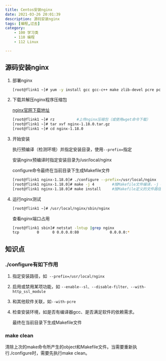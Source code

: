```yaml
---
title: Centos安装nginx
date: 2021-03-26 20:01:39
description: 源码安装nginx
tags: [编程,过去]
category:
    - 100 学习类
    - 110 编程
    - 112 Linux

---
```


## 源码安装nginx

1. 部署nginx

   ```sh
   [root@flink1 ~]# yum -y install gcc gcc-c++ make zlib-devel pcre pcre-devel openssl-devel
   ```

2. 下载并解压nginx程序压缩包

   [nginx官网下载地址](http://nginx.org/en/download.html)

   ```sh
   [root@flink1 ~]# rz			#上传nginx压缩包（或使用wget命令下载）
   [root@flink1 ~]# tar xvf nginx-1.18.0.tar.gz
   [root@flink1 ~]# cd nginx-1.18.0
   ```

3. 开始安装

   执行预编译（检测环境）并指定安装目录，使用`--prefix=`指定

   安装nginx预编译时指定安装目录为/usr/local/nginx

   configure命令最终在当前目录下生成Makefile文件

   ```sh
   [root@flink1 nginx-1.18.0]# ./configure --prefix=/usr/local/nginx
   [root@flink1 nginx-1.18.0]# make -j 4		#按Makefile文件编译，-j 4表示指定4核心CPU同时编译，提升速度
   [root@flink1 nginx-1.18.0]# make install		#按Makefile定义的文件路径安装
   ```

4. 运行nginx测试

   ```sh
   [root@flink1 ~]# /usr/local/nginx/sbin/nginx
   ```

   查看nginx端口占用

   ```sh
   [root@flink1 sbin]# netstat -lntup |grep nginx
   tcp        0      0 0.0.0.0:80              0.0.0.0:*               LISTEN      1285/nginx: master 
   ```

   

## 知识点

### ./configure有如下作用

1. 指定安装路径，如` --prefix=/usr/local/nginx`

2. 启用或禁用某项功能，如 `--enable--sl、--disable-filter、--with-http_ssl_module`

3. 和其他软件关联，如`--with-pcre`

4. 检查安装环境，如是否有编译器gcc、是否满足软件的依赖需求。

   最终在当前目录下生成Makefile文件

### make clean

清除上次的make命令所产生的object和Makefile文件。当需要重新执行./configure时，需要先执行make clean。







